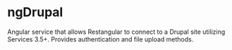 ngDrupal
========

Angular service that allows Restangular to connect to a Drupal site utilizing Services 3.5+. Provides authentication and file upload methods.
